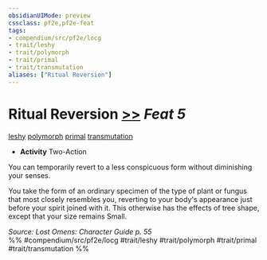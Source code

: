 ```yaml
---
obsidianUIMode: preview
cssclass: pf2e,pf2e-feat
tags:
- compendium/src/pf2e/locg
- trait/leshy
- trait/polymorph
- trait/primal
- trait/transmutation
aliases: ["Ritual Reversion"]
---
```

# Ritual Reversion  [>>](../../rules/core-rulebook/chapter-9-playing-the-game.md#Actions "Two-Action") *Feat 5*  
[leshy](../../rules/traits/leshy-b1.md)  [polymorph](../../rules/traits/polymorph.md)  [primal](../../rules/traits/primal.md)  [transmutation](../../rules/traits/transmutation.md)  

- **Activity** Two-Action

You can temporarily revert to a less conspicuous form without diminishing your senses.

You take the form of an ordinary specimen of the type of plant or fungus that most closely resembles you, reverting to your body's appearance just before your spirit joined with it. This otherwise has the effects of tree shape, except that your size remains Small.

*Source: Lost Omens: Character Guide p. 55*  
%% #compendium/src/pf2e/locg #trait/leshy #trait/polymorph #trait/primal #trait/transmutation %%